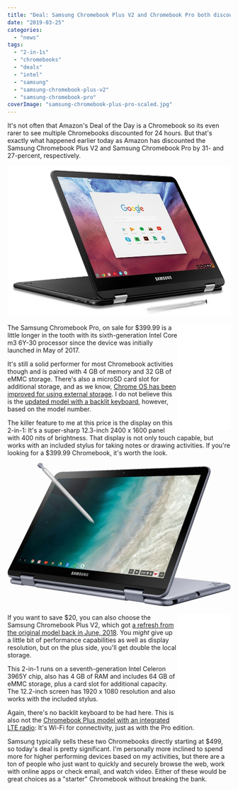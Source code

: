 ```yaml
---
title: "Deal: Samsung Chromebook Plus V2 and Chromebook Pro both discounted to under $400"
date: "2019-03-25"
categories: 
  - "news"
tags: 
  - "2-in-1s"
  - "chromebooks"
  - "deals"
  - "intel"
  - "samsung"
  - "samsung-chromebook-plus-v2"
  - "samsung-chromebook-pro"
coverImage: "samsung-chromebook-plus-pro-scaled.jpg"
---
```


It's not often that Amazon's Deal of the Day is a Chromebook so its even rarer to see multiple Chromebooks discounted for 24 hours. But that's exactly what happened earlier today as Amazon has discounted the Samsung Chromebook Plus V2 and Samsung Chromebook Pro by 31- and 27-percent, respectively.

![](images/samsung-chromebook-pro.jpg)

<iframe style="width:120px;height:240px;" align="right" marginwidth="0" marginheight="0" scrolling="no" frameborder="0" src="//ws-na.amazon-adsystem.com/widgets/q?ServiceVersion=20070822&amp;OneJS=1&amp;Operation=GetAdHtml&amp;MarketPlace=US&amp;source=ac&amp;ref=qf_sp_asin_til&amp;ad_type=product_link&amp;tracking_id=aboutchromebo-20&amp;marketplace=amazon&amp;region=US&amp;placement=B071LB1GG4&amp;asins=B071LB1GG4&amp;linkId=3092b0dd7bd75a6624c2a088746f68ee&amp;show_border=true&amp;link_opens_in_new_window=true&amp;price_color=333333&amp;title_color=0066c0&amp;bg_color=ffffff"></iframe>

The Samsung Chromebook Pro, on sale for $399.99 is a little longer in the tooth with its sixth-generation Intel Core m3 6Y-30 processor since the device was initially launched in May of 2017.

It's still a solid performer for most Chromebook activities though and is paired with 4 GB of memory and 32 GB of eMMC storage. There's also a microSD card slot for additional storage, and as we know, [Chrome OS has been improved for using external storage](https://www.aboutchromebooks.com/news/chrome-os-72-how-to-download-android-movies-music-to-sd-card-on-chromebook/). I do not believe this is the [updated model with a backlit keyboard](https://www.aboutchromebooks.com/news/new-samsung-chromebook-pro-now-has-a-backlit-keyboard/), however, based on the model number.

The killer feature to me at this price is the display on this 2-in-1: It's a super-sharp 12.3-inch 2400 x 1600 panel with 400 nits of brightness. That display is not only touch capable, but works with an included stylus for taking notes or drawing activities. If you're looking for a $399.99 Chromebook, it's worth the look.

![](images/Samsung-Chromebook-Plus-v2-open.jpg)

<iframe style="width:120px;height:240px;" align="right" marginwidth="0" marginheight="0" scrolling="no" frameborder="0" src="//ws-na.amazon-adsystem.com/widgets/q?ServiceVersion=20070822&amp;OneJS=1&amp;Operation=GetAdHtml&amp;MarketPlace=US&amp;source=ac&amp;ref=qf_sp_asin_til&amp;ad_type=product_link&amp;tracking_id=aboutchromebo-20&amp;marketplace=amazon&amp;region=US&amp;placement=B07J1SY5QQ&amp;asins=B07J1SY5QQ&amp;linkId=ad55ef38f14cf64ef8c8c1e9aefc72e9&amp;show_border=true&amp;link_opens_in_new_window=true&amp;price_color=333333&amp;title_color=0066c0&amp;bg_color=ffffff"></iframe>

If you want to save $20, you can also choose the Samsung Chromebook Plus V2, which got [a refresh from the original model back in June, 2018](https://www.aboutchromebooks.com/news/samsung-chromebook-plus-v2-release-date-price/). You _might_ give up a little bit of performance capabilities as well as display resolution, but on the plus side, you'll get double the local storage.

This 2-in-1 runs on a seventh-generation Intel Celeron 3965Y chip, also has 4 GB of RAM and includes 64 GB of eMMC storage, plus a card slot for additional capacity. The 12.2-inch screen has 1920 x 1080 resolution and also works with the included stylus.

Again, there's no backlit keyboard to be had here. This is also not the [Chromebook Plus model with an integrated LTE radio](https://www.aboutchromebooks.com/news/samsung-chromebook-plus-v2-lte-release-date-specs-599-price-verizon/): It's Wi-Fi for connectivity, just as with the Pro edition.

Samsung typically sells these two Chromebooks directly starting at $499, so today's deal is pretty significant. I'm personally more inclined to spend more for higher performing devices based on my activities, but there are a ton of people who just want to quickly and securely browse the web, work with online apps or check email, and watch video. Either of these would be great choices as a "starter" Chromebook without breaking the bank.
